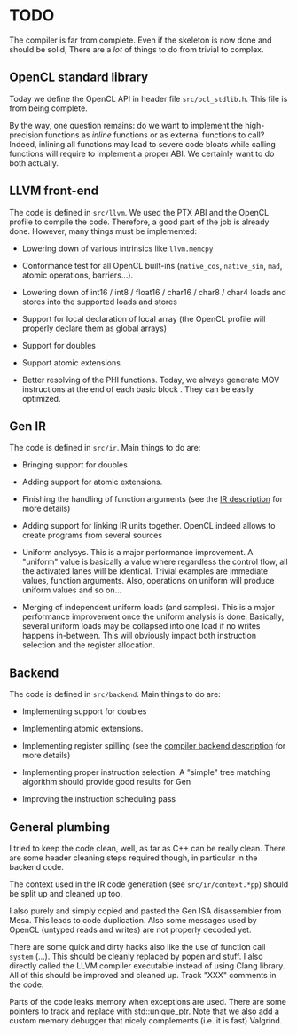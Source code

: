 TODO
====

The compiler is far from complete. Even if the skeleton is now done and should
be solid, There are a _lot_ of things to do from trivial to complex.

OpenCL standard library
-----------------------

Today we define the OpenCL API in header file `src/ocl_stdlib.h`. This file is
from being complete.

By the way, one question remains: do we want to implement
the high-precision functions as _inline_ functions or as external functions to
call? Indeed, inlining all functions may lead to severe code bloats while
calling functions will require to implement a proper ABI. We certainly want to
do both actually.

LLVM front-end
--------------

The code is defined in `src/llvm`.  We used the PTX ABI and the OpenCL profile
to compile the code. Therefore, a good part of the job is already done. However,
many things must be implemented:

- Lowering down of various intrinsics like `llvm.memcpy`

-  Conformance test for all OpenCL built-ins (`native_cos`, `native_sin`,
  `mad`, atomic operations, barriers...).

- Lowering down of int16 / int8 / float16 / char16 / char8 / char4 loads and
  stores into the supported loads and stores

- Support for local declaration of local array (the OpenCL profile will properly
  declare them as global arrays)

- Support for doubles

- Support atomic extensions.

- Better resolving of the PHI functions. Today, we always generate MOV
  instructions at the end of each basic block . They can be easily optimized.

Gen IR
------

The code is defined in `src/ir`. Main things to do are:

- Bringing support for doubles

- Adding support for atomic extensions.

- Finishing the handling of function arguments (see the [IR
  description](gen_ir.html) for more details)

- Adding support for linking IR units together. OpenCL indeed allows to create
  programs from several sources

- Uniform analysys. This is a major performance improvement. A "uniform" value
  is basically a value where regardless the control flow, all the activated
  lanes will be identical. Trivial examples are immediate values, function
  arguments. Also, operations on uniform will produce uniform values and so
  on...

- Merging of independent uniform loads (and samples). This is a major
  performance improvement once the uniform analysis is done. Basically, several
  uniform loads may be collapsed into one load if no writes happens in-between.
  This will obviously impact both instruction selection and the register
  allocation.

Backend
-------

The code is defined in `src/backend`. Main things to do are:

- Implementing support for doubles

- Implementing atomic extensions.

- Implementing register spilling (see the [compiler backend
  description](./compiler_backend.html) for more details)

- Implementing proper instruction selection. A "simple" tree matching algorithm
  should provide good results for Gen

- Improving the instruction scheduling pass

General plumbing
----------------

I tried to keep the code clean, well, as far as C++ can be really clean. There
are some header cleaning steps required though, in particular in the backend
code.

The context used in the IR code generation (see `src/ir/context.*pp`) should be
split up and cleaned up too.

I also purely and simply copied and pasted the Gen ISA disassembler from Mesa.
This leads to code duplication. Also some messages used by OpenCL (untyped reads
and writes) are not properly decoded yet.

There are some quick and dirty hacks also like the use of function call `system`
(...). This should be cleanly replaced by popen and stuff. I also directly
called the LLVM compiler executable instead of using Clang library. All of this
should be improved and cleaned up. Track "XXX" comments in the code.

Parts of the code leaks memory when exceptions are used. There are some pointers
to track and replace with std::unique_ptr. Note that we also add a custom memory
debugger that nicely complements (i.e. it is fast) Valgrind.

